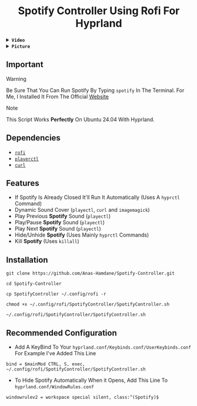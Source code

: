 <h1 align="center">
    Spotify Controller Using Rofi For Hyprland
</h1>

<details>
<summary><b><code>Video</code></b></summary>

https://github.com/Anas-Hamdane/Spotify-Controller/assets/155746228/b6d338a0-7140-4bdb-9adf-e808ed246ef8


</details>


<details>
<summary><b><code>Picture</code></b></summary>

![Preview](https://github.com/Anas-Hamdane/Spotify-Controller/assets/155746228/5eff45cd-e466-461c-8d34-28ddc9eef7f1)

</details>

## Important
> [!WARNING]
> Be Sure That You Can Run Spotify By Typing `spotify` In The Terminal. For Me, I Installed It From The Official [Website](https://www.spotify.com/us/download/linux/)

> [!NOTE]
> This Script Works **Perfectly** On Ubuntu 24.04 With Hyprland.

## Dependencies
  - [`rofi`](https://github.com/davatorium/rofi)
  - [`playerctl`](https://github.com/altdesktop/playerctl)
  - [`curl`](https://github.com/curl/curl)

## Features
  - If Spotify Is Already Closed It'll Run It Automatically (Uses A `hyprctl` Command)
  - Dynamic Sound Cover (`playectl`, `curl` and `imagemagick`)
  - Play Previous **Spotify** Sound (`playectl`)
  - Play/Pause **Spotify** Sound (`playectl`)
  - Play Next **Spotify** Sound (`playectl`)
  - Hide/Unhide **Spotify** (Uses Mainly `hyprctl` Commands)
  - Kill **Spotify** (Uses `killall`)

## Installation
```
git clone https://github.com/Anas-Hamdane/Spotify-Controller.git

cd Spotify-Controller

cp SpotifyController ~/.config/rofi -r

chmod +x ~/.config/rofi/SpotifyController/SpotifyController.sh

~/.config/rofi/SpotifyController/SpotifyController.sh
```

## Recommended Configuration
- Add A KeyBind To Your `hyprland.conf/Keybinds.conf/UserKeybinds.conf` For Example I've Added This Line
```
bind = $mainMod CTRL, S, exec, ~/.config/rofi/SpotifyController/SpotifyController.sh
```
- To Hide Spotify Automatically When it Opens, Add This Line To `hyprland.conf/WindowRules.conf`
```
windowrulev2 = workspace special silent, class:^(Spotify)$
```
